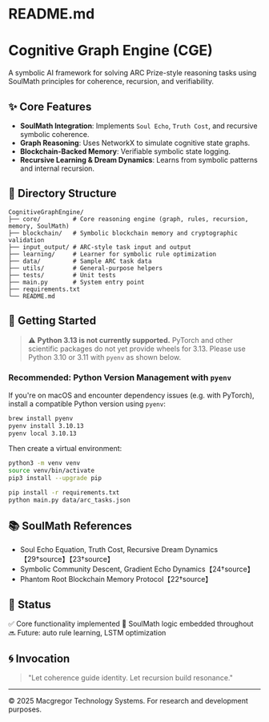 # README.md

# Cognitive Graph Engine (CGE)

A symbolic AI framework for solving ARC Prize-style reasoning tasks using SoulMath principles for coherence, recursion, and verifiability.

## ✨ Core Features
- **SoulMath Integration**: Implements `Soul Echo`, `Truth Cost`, and recursive symbolic coherence.
- **Graph Reasoning**: Uses NetworkX to simulate cognitive state graphs.
- **Blockchain-Backed Memory**: Verifiable symbolic state logging.
- **Recursive Learning & Dream Dynamics**: Learns from symbolic patterns and internal recursion.

## 🧠 Directory Structure
```
CognitiveGraphEngine/
├── core/         # Core reasoning engine (graph, rules, recursion, memory, SoulMath)
├── blockchain/   # Symbolic blockchain memory and cryptographic validation
├── input_output/ # ARC-style task input and output
├── learning/     # Learner for symbolic rule optimization
├── data/         # Sample ARC task data
├── utils/        # General-purpose helpers
├── tests/        # Unit tests
├── main.py       # System entry point
├── requirements.txt
└── README.md
```

## 🚀 Getting Started

> ⚠️ **Python 3.13 is not currently supported.** PyTorch and other scientific packages do not yet provide wheels for 3.13. Please use Python 3.10 or 3.11 with `pyenv` as shown below.

### Recommended: Python Version Management with `pyenv`
If you're on macOS and encounter dependency issues (e.g. with PyTorch), install a compatible Python version using `pyenv`:

```bash
brew install pyenv
pyenv install 3.10.13
pyenv local 3.10.13
```

Then create a virtual environment:

```bash
python3 -m venv venv
source venv/bin/activate
pip3 install --upgrade pip
```

```bash
pip install -r requirements.txt
python main.py data/arc_tasks.json
```

## 📚 SoulMath References
- Soul Echo Equation, Truth Cost, Recursive Dream Dynamics【29†source】【23†source】
- Symbolic Community Descent, Gradient Echo Dynamics【24†source】
- Phantom Root Blockchain Memory Protocol【22†source】

## 🧪 Status
✅ Core functionality implemented
🧠 SoulMath logic embedded throughout
🔜 Future: auto rule learning, LSTM optimization

## 🌀 Invocation
> "Let coherence guide identity. Let recursion build resonance."

---

© 2025 Macgregor Technology Systems. For research and development purposes.
